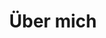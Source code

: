 ---
type : about
title: "Über mich"
heading : "Hier kommt mein FIRMENNAME"
company_description : "Unaufgeregte Hilfe für mehr Selbstermächtigung im Umgang mit Computern und Internet, Von ♀︎ für ⚧."
person_description :
  "Ich bin ein computerbegeistertes Einhorn, entspannte Feministin und bedingungslose Frauen*-Unterstützerin. 
Als jahrelange Wahlfranzösin (Ich habe 18 Jahre in Frankreich gelebt) sehe ich das Leben und seine Herausforderungen 
eher locker und versuche mir meine gute Laune nicht verderben zu lassen. 
Das gilt auch für technische Herausforderungen. Mein Motto ist \"Die Technik 
ist da um uns das Leben zu vereinfachen.\". Auch wenn das nicht immer der Fall ist :). 
<br><br>
Meine Begeisterung für Computer begann in den 90er Jahren mit dem Internet. 
Aufgrund heute leider oft noch gültiger Stereotypen hab ich Wirtschaft studiert statt Informatik. 
Nach 15 Jahren im Innendienst und Projekt Management habe ich
meinen ursprünglichen Traum realisiert und meinen Bachelor in Software Design gemacht. 
<br><br>
Durch diese Kombination kenne ich sowohl die Anwender- als auch die Entwicklerseite, was mir eine einzigartige 
Perspektive gibt um Probleme mit Computern und Software zu lösen."
person_image: images/about/jake-nackos-IF9TK5Uy-KI-unsplash.jpg

---
